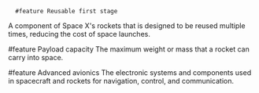       #feature Reusable first stage
A component of Space X's rockets that is designed to be reused multiple times, reducing the cost of space launches.

#feature Payload capacity
The maximum weight or mass that a rocket can carry into space.

#feature Advanced avionics
The electronic systems and components used in spacecraft and rockets for navigation, control, and communication.


